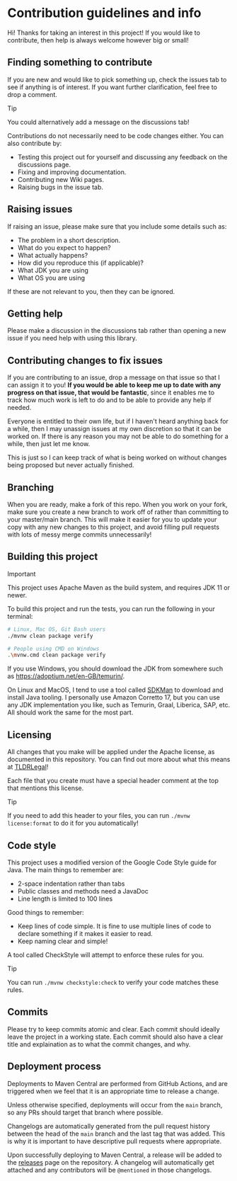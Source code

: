 # Contribution guidelines and info

Hi! Thanks for taking an interest in this project!
If you would like to contribute, then help is always
welcome however big or small!

## Finding something to contribute

If you are new and would like to pick something up,
check the issues tab to see if anything is of interest.
If you want further clarification, feel free to drop a
comment.

> [!TIP]
> You could alternatively add a message on the discussions
> tab!

Contributions do not necessarily need to be code changes
either. You can also contribute by:

- Testing this project out for yourself and discussing any
  feedback on the discussions page.
- Fixing and improving documentation.
- Contributing new Wiki pages.
- Raising bugs in the issue tab.

## Raising issues

If raising an issue, please make sure that you include
some details such as:

- The problem in a short description.
- What do you expect to happen?
- What actually happens?
- How did you reproduce this (if applicable)?
- What JDK you are using
- What OS you are using

If these are not relevant to you, then they can be
ignored.

## Getting help

Please make a discussion in the discussions tab rather
than opening a new issue if you need help with using this library.

## Contributing changes to fix issues

If you are contributing to an issue, drop a message on
that issue so that I can assign it to you! **If you would be
able to keep me up to date with any progress on that issue,
that would be fantastic**, since it enables me to track
how much work is left to do and to be able to provide any
help if needed.

Everyone is entitled to their own life, but if I haven't heard anything back for a while, 
then I may unassign issues at my own discretion so that it can be worked on. If there is any
reason you may not be able to do something for a while, then just let me know.

This is just so I can keep track of what is being worked on without changes being proposed
but never actually finished.

## Branching

When you are ready, make a fork of this repo. When you
work on your fork, make sure you create a new branch to
work off of rather than committing to your master/main
branch. This will make it easier for you to update your
copy with any new changes to this project, and avoid
filling pull requests with lots of messy merge commits
unnecessarily!

## Building this project

> [!IMPORTANT]
> This project uses Apache Maven as the build system, and
> requires JDK 11 or newer. 

To build this project and run the tests, you can run the
following in your terminal:

```bash
# Linux, Mac OS, Git Bash users
./mvnw clean package verify

# People using CMD on Windows
.\mvnw.cmd clean package verify
```

If you use Windows, you should download the JDK from
somewhere such as https://adoptium.net/en-GB/temurin/.

On Linux and MacOS, I tend to use a tool called
[SDKMan](https://sdkman.io/) to download and install
Java tooling. I personally use Amazon Corretto 17, but
you can use any JDK implementation you like, such as
Temurin, Graal, Liberica, SAP, etc. All should work
the same for the most part.

## Licensing

All changes that you make will be applied under the
Apache license, as documented in this repository.
You can find out more about what this means at
[TLDRLegal](https://tldrlegal.com/license/apache-license-2.0-(apache-2.0))!

Each file that you create must have a special header
comment at the top that mentions this license.

> [!TIP]
> If you need to add this header to your files, you can run
> `./mvnw license:format` to do it for you automatically!

## Code style

This project uses a modified version of the Google
Code Style guide for Java. The main things to remember
are:

- 2-space indentation rather than tabs
- Public classes and methods need a JavaDoc
- Line length is limited to 100 lines

Good things to remember:

- Keep lines of code simple. It is fine to use multiple
  lines of code to declare something if it makes it easier
  to read.
- Keep naming clear and simple!

A tool called CheckStyle will attempt to enforce these rules
for you.

> [!TIP]
> You can run `./mvnw checkstyle:check` to verify your code matches these rules.

## Commits

Please try to keep commits atomic and clear. Each commit
should ideally leave the project in a working state. Each
commit should also have a clear title and explaination as
to what the commit changes, and why.

## Deployment process

Deployments to Maven Central are performed from GitHub Actions, and are triggered when we feel 
that it is an appropriate time to release a change.

Unless otherwise specified, deployments will occur from the `main` branch, so any PRs should
target that branch where possible.

Changelogs are automatically generated from the pull request history between the head of the 
`main` branch and the last tag that was added. This is why it is important to have descriptive
pull requests where appropriate.

Upon successfully deploying to Maven Central, a release will be added to the 
[releases](../../releases) page on the repository. A changelog will automatically get
attached and any contributors will be `@mentioned` in those changelogs.
